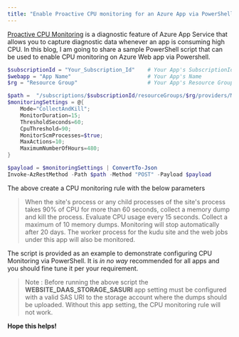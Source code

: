 ```yaml
---
title: "Enable Proactive CPU monitoring for an Azure App via PowerShell" 
---
```


[Proactive CPU Monitoring](https://azure.github.io/AppService/2019/10/07/Mitigate-your-CPU-problems-before-they-even-happen.html) is a diagnostic feature of Azure App Service that allows you to capture diagnostic data whenever an app is consuming high CPU. In this blog, I am going to share a sample PowerShell script that can be used to enable CPU monitoring on Azure Web app via Powershell.

```powershell
$subscriptionId = "Your_Subscription_Id"    # Your App's SubscriptionId
$webapp = "App Name"                        # Your App's Name
$rg = "Resource Group"                      # Your App's Resource Group

$path =  "/subscriptions/$subscriptionId/resourceGroups/$rg/providers/Microsoft.Web/sites/$webapp/extensions/daas/api/cpumonitoring?api-Version=2015-08-01"
$monitoringSettings = @{
    Mode="CollectAndKill";
    MonitorDuration=15;
    ThresholdSeconds=60;
    CpuThreshold=90;
    MonitorScmProcesses=$true;
    MaxActions=10;
    MaximumNumberOfHours=480;
}

$payload = $monitoringSettings | ConvertTo-Json
Invoke-AzRestMethod -Path $path -Method "POST" -Payload $payload
```

The above create a CPU monitoring rule with the below parameters

> When the site's process or any child processes of the site's process takes 90% of CPU for more than 60 seconds, collect a memory dump and kill the process. Evaluate CPU usage every 15 seconds. Collect a maximum of 10 memory dumps. Monitoring will stop automatically after 20 days. The worker process for the kudu site and the web jobs under this app will also be monitored.

The script is provided as an example to demonstrate configuring CPU Monitoring  via PowerShell. It is *in no way* recommended for all apps and you should fine tune it per your requirement.

> Note : Before running the above script the **WEBSITE_DAAS_STORAGE_SASURI** app setting must be configured with a valid SAS URI to the storage account where the dumps should be uploaded. Without this app setting, the CPU monitoring rule will not work.

**Hope this helps!**
